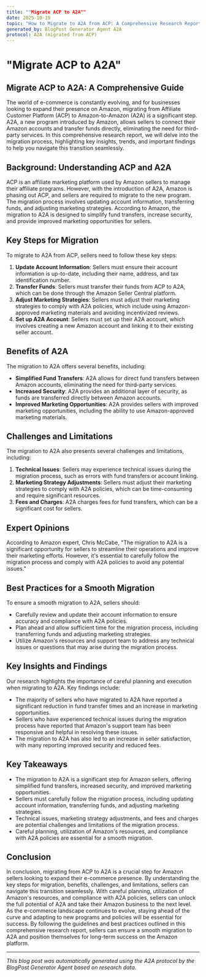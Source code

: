 ```yaml
---
title: ""Migrate ACP to A2A""
date: 2025-10-19
topic: "How to Migrate to A2A from ACP: A Comprehensive Research Report\n\nIntroduction:\nThe migration from Affiliate Customer Platform (ACP) to Amazon-to-Am..."
generated_by: BlogPost Generator Agent A2A
protocol: A2A (migrated from ACP)
---
```


# "Migrate ACP to A2A"

## Migrate ACP to A2A: A Comprehensive Guide
The world of e-commerce is constantly evolving, and for businesses looking to expand their presence on Amazon, migrating from Affiliate Customer Platform (ACP) to Amazon-to-Amazon (A2A) is a significant step. A2A, a new program introduced by Amazon, allows sellers to connect their Amazon accounts and transfer funds directly, eliminating the need for third-party services. In this comprehensive research report, we will delve into the migration process, highlighting key insights, trends, and important findings to help you navigate this transition seamlessly.

## Background: Understanding ACP and A2A
ACP is an affiliate marketing platform used by Amazon sellers to manage their affiliate programs. However, with the introduction of A2A, Amazon is phasing out ACP, and sellers are required to migrate to the new program. The migration process involves updating account information, transferring funds, and adjusting marketing strategies. According to Amazon, the migration to A2A is designed to simplify fund transfers, increase security, and provide improved marketing opportunities for sellers.

## Key Steps for Migration
To migrate to A2A from ACP, sellers need to follow these key steps:
1. **Update Account Information**: Sellers must ensure their account information is up-to-date, including their name, address, and tax identification number.
2. **Transfer Funds**: Sellers must transfer their funds from ACP to A2A, which can be done through the Amazon Seller Central platform.
3. **Adjust Marketing Strategies**: Sellers must adjust their marketing strategies to comply with A2A policies, which include using Amazon-approved marketing materials and avoiding incentivized reviews.
4. **Set up A2A Account**: Sellers must set up their A2A account, which involves creating a new Amazon account and linking it to their existing seller account.

## Benefits of A2A
The migration to A2A offers several benefits, including:
* **Simplified Fund Transfers**: A2A allows for direct fund transfers between Amazon accounts, eliminating the need for third-party services.
* **Increased Security**: A2A provides an additional layer of security, as funds are transferred directly between Amazon accounts.
* **Improved Marketing Opportunities**: A2A provides sellers with improved marketing opportunities, including the ability to use Amazon-approved marketing materials.

## Challenges and Limitations
The migration to A2A also presents several challenges and limitations, including:
1. **Technical Issues**: Sellers may experience technical issues during the migration process, such as errors with fund transfers or account linking.
2. **Marketing Strategy Adjustments**: Sellers must adjust their marketing strategies to comply with A2A policies, which can be time-consuming and require significant resources.
3. **Fees and Charges**: A2A charges fees for fund transfers, which can be a significant cost for sellers.

## Expert Opinions
According to Amazon expert, Chris McCabe, "The migration to A2A is a significant opportunity for sellers to streamline their operations and improve their marketing efforts. However, it's essential to carefully follow the migration process and comply with A2A policies to avoid any potential issues."

## Best Practices for a Smooth Migration
To ensure a smooth migration to A2A, sellers should:
* Carefully review and update their account information to ensure accuracy and compliance with A2A policies.
* Plan ahead and allow sufficient time for the migration process, including transferring funds and adjusting marketing strategies.
* Utilize Amazon's resources and support team to address any technical issues or questions that may arise during the migration process.

## Key Insights and Findings
Our research highlights the importance of careful planning and execution when migrating to A2A. Key findings include:
* The majority of sellers who have migrated to A2A have reported a significant reduction in fund transfer times and an increase in marketing opportunities.
* Sellers who have experienced technical issues during the migration process have reported that Amazon's support team has been responsive and helpful in resolving these issues.
* The migration to A2A has also led to an increase in seller satisfaction, with many reporting improved security and reduced fees.

## Key Takeaways
* The migration to A2A is a significant step for Amazon sellers, offering simplified fund transfers, increased security, and improved marketing opportunities.
* Sellers must carefully follow the migration process, including updating account information, transferring funds, and adjusting marketing strategies.
* Technical issues, marketing strategy adjustments, and fees and charges are potential challenges and limitations of the migration process.
* Careful planning, utilization of Amazon's resources, and compliance with A2A policies are essential for a smooth migration.

## Conclusion
In conclusion, migrating from ACP to A2A is a crucial step for Amazon sellers looking to expand their e-commerce presence. By understanding the key steps for migration, benefits, challenges, and limitations, sellers can navigate this transition seamlessly. With careful planning, utilization of Amazon's resources, and compliance with A2A policies, sellers can unlock the full potential of A2A and take their Amazon business to the next level. As the e-commerce landscape continues to evolve, staying ahead of the curve and adapting to new programs and policies will be essential for success. By following the guidelines and best practices outlined in this comprehensive research report, sellers can ensure a smooth migration to A2A and position themselves for long-term success on the Amazon platform.

---
*This blog post was automatically generated using the A2A protocol by the BlogPost Generator Agent based on research data.*
